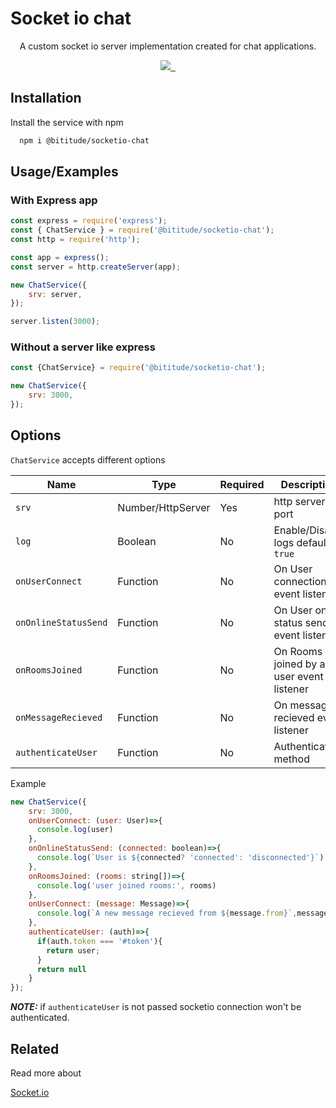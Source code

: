 
# Socket io chat

<p align="center">A custom socket io server implementation created for chat applications.</p>
<p align="center">
  <a aria-label=">License" href="https://opensource.org/licenses/MIT">
    <img src="https://img.shields.io/badge/License-MIT-green">
  </a>
  <a aria-label="NPM Package" href="https://www.npmjs.com/package/@bititude/socketio-chat">
    <img alt="" src="https://img.shields.io/badge/NPM%20Package-0.0.2-red">
  </a>
  <a aria-label="Socket.io" href="https://socket.io/docs/v4/">
    <img alt="" src="https://img.shields.io/badge/Socket.IO-4.1.2-black">
  </a>
</p>

## Installation

Install the service with npm

```bash
  npm i @bititude/socketio-chat
```
    
## Usage/Examples

### With Express app

```javascript
const express = require('express');
const { ChatService } = require('@bititude/socketio-chat');
const http = require('http');

const app = express();
const server = http.createServer(app);

new ChatService({
    srv: server,
});

server.listen(3000);
```

### Without a server like express

```javascript
const {ChatService} = require('@bititude/socketio-chat');

new ChatService({
    srv: 3000,
});
```

  
## Options

`ChatService` accepts different options


| Name                  | Type              | Required   | Description                                       |
| --------------------- | ----------------- | ---------- | ------------------------------------------------- |
| `srv`                 | Number/HttpServer | Yes        | http server, port                                 |
| `log`                 | Boolean           | No         | Enable/Disable logs default `true`   |
| `onUserConnect`       | Function          | No         | On User connection event listener |
| `onOnlineStatusSend`  | Function          | No         | On User online status send event listener |
| `onRoomsJoined`       | Function          | No         | On Rooms joined by a user event listener |
| `onMessageRecieved`   | Function          | No         | On message recieved event listener |
| `authenticateUser`    | Function          | No         | Authentication method        |


Example

```javascript
new ChatService({
    srv: 3000,
    onUserConnect: (user: User)=>{
      console.log(user)
    },
    onOnlineStatusSend: (connected: boolean)=>{
      console.log(`User is ${connected? 'connected': 'disconnected'}`)
    },
    onRoomsJoined: (rooms: string[])=>{
      console.log('user joined rooms:', rooms)
    },
    onUserConnect: (message: Message)=>{
      console.log(`A new message recieved from ${message.from}`,message.content)
    },
    authenticateUser: (auth)=>{
      if(auth.token === '#token'){
        return user;
      }
      return null
    }
});
``` 

**_NOTE:_** if `authenticateUser` is not passed socketio connection won't be authenticated.
## Related

Read more about

[Socket.io](https://socket.io/docs/v4/)
